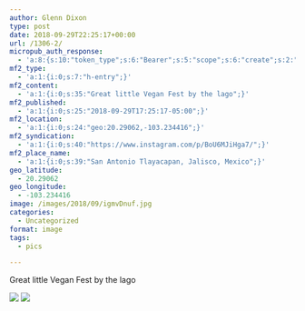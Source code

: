 ```yaml
---
author: Glenn Dixon
type: post
date: 2018-09-29T22:25:17+00:00
url: /1306-2/
micropub_auth_response:
  - 'a:8:{s:10:"token_type";s:6:"Bearer";s:5:"scope";s:6:"create";s:2:"me";s:28:"https://glenn.thedixons.net/";s:9:"issued_by";s:55:"https://glenn.thedixons.net/wp-json/indieauth/1.0/token";s:9:"client_id";s:23:"https://ownyourgram.com";s:9:"issued_at";i:1533209346;s:4:"user";i:1;s:13:"last_accessed";i:1538269927;}'
mf2_type:
  - 'a:1:{i:0;s:7:"h-entry";}'
mf2_content:
  - 'a:1:{i:0;s:35:"Great little Vegan Fest by the lago";}'
mf2_published:
  - 'a:1:{i:0;s:25:"2018-09-29T17:25:17-05:00";}'
mf2_location:
  - 'a:1:{i:0;s:24:"geo:20.29062,-103.234416";}'
mf2_syndication:
  - 'a:1:{i:0;s:40:"https://www.instagram.com/p/BoU6MJiHga7/";}'
mf2_place_name:
  - 'a:1:{i:0;s:39:"San Antonio Tlayacapan, Jalisco, Mexico";}'
geo_latitude:
  - 20.29062
geo_longitude:
  - -103.234416
image: /images/2018/09/igmvDnuf.jpg
categories:
  - Uncategorized
format: image
tags:
  - pics

---
```

Great little Vegan Fest by the lago

![](/images/2018/09/igy33gjA.jpg)
![](/images/2018/09/igJ1PjfZ.jpg)